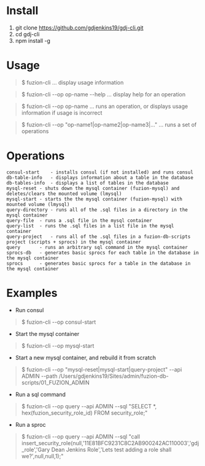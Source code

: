 # Install

1. git clone https://github.com/gdjenkins19/gdj-cli.git
2. cd gdj-cli
3. npm install -g

# Usage

>$ fuzion-cli
... display usage information

>$ fuzion-cli --op op-name --help
... display help for an operation

>$ fuzion-cli --op op-name
... runs an operation, or displays usage information if usage is incorrect

>$ fuzion-cli --op "op-name1|op-name2|op-name3|..."
... runs a set of operations


# Operations

    consul-start	- installs consul (if not installed) and runs consul
    db-table-info	- displays information about a table in the database
    db-tables-info	- displays a list of tables in the database
    mysql-reset	- shuts down the mysql container (fuzion-mysql) and deletes/clears the mounted volume (lmysql)
    mysql-start	- starts the the mysql container (fuzion-mysql) with mounted volume (lmysql)
    query-directory	- runs all of the .sql files in a directory in the mysql container
    query-file	- runs a .sql file in the mysql container
    query-list 	- runs the .sql files in a list file in the mysql container
    query-project	- runs all of the .sql files in a fuzion-db-scripts project (scripts + sprocs) in the mysql container
    query		- runs an arbitrary sql command in the mysql container
    sprocs-db	- generates basic sprocs for each table in the database in the mysql container
    sprocs		- generates basic sprocs for a table in the database in the mysql container

# Examples

- Run consul
>$ fuzion-cli --op consul-start

- Start the mysql container
>$ fuzion-cli --op mysql-start

- Start a new mysql container, and rebuild it from scratch
>$ fuzion-cli --op "mysql-reset|mysql-start|query-project" --api ADMIN --path /Users/gdjenkins19/Sites/admin/fuzion-db-scripts/01_FUZION_ADMIN

- Run a sql command
>$ fuzion-cli --op query --api ADMIN --sql "SELECT *, hex(fuzion_security_role_id)  FROM security_role;"

- Run a sproc
>$ fuzion-cli --op query --api ADMIN --sql "call insert_security_role(null,'11E81BFC9231C8C2AB900242AC110003','gdj_role','Gary Dean Jenkins Role','Lets test adding a role shall we?',null,null,1);"

